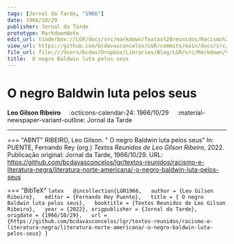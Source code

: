 ```yaml
---
tags: [Jornal da Tarde, "1966"]
date: 1966/10/29
publisher: Jornal da Tarde
prototype: MarkdownNote
edit_url: tinderbox://LGR/docs/src/markdown/Textos%20reunidos/Racismo%20e%20literatura%20negra/Literatura%20Norte-americana?view=outline+select=1658628324
view_url: https://github.com/bcdavasconcelos/LGR/commits/main/docs/src/markdown/textos-reunidos/racismo-e-literatura-negra/literatura-norte-americana/-o-negro-baldwin-luta-pelos-seus.md
file_url: file:///Users/bcdav/Dropbox/Libraries/Blog/LGR/src/Markdown/Vol%201/Literatura%20Norte-americana/%20O%20negro%20Baldwin%20luta%20pelos%20seus.md
title:  O negro Baldwin luta pelos seus
---
```


#  O negro Baldwin luta pelos seus

__Leo Gilson Ribeiro__ &nbsp;&nbsp;&nbsp; :octicons-calendar-24: 1966/10/29 &nbsp;&nbsp;&nbsp; :material-newspaper-variant-outline: Jornal da Tarde  

---




=== "ABNT"
    RIBEIRO, Leo Gilson. " O negro Baldwin luta pelos seus" In: PUENTE, Fernando Rey (org.) _Textos Reunidos de Leo Gilson Ribeiro_, 2022. Publicação original: Jornal da Tarde, 1966/10/29. URL: https://github.com/bcdavasconcelos/lgr/textos-reunidos/racismo-e-literatura-negra/literatura-norte-americana/-o-negro-baldwin-luta-pelos-seus  

=== "BibTeX"
    ```latex  
    @incollection{LGR1966,  
    author = {Leo Gilson Ribeiro},  
    editor = {Fernando Rey Puente},  
    title = { O negro Baldwin luta pelos seus},  
    booktitle = {Textos Reunidos de Leo Gilson Ribeiro},  
    year = {2022},
    origpublisher = {Jornal da Tarde},  
    origdate = {1966/10/29},  
    url = {https://github.com/bcdavasconcelos/lgr/textos-reunidos/racismo-e-literatura-negra/literatura-norte-americana/-o-negro-baldwin-luta-pelos-seus}
    }
    ```

